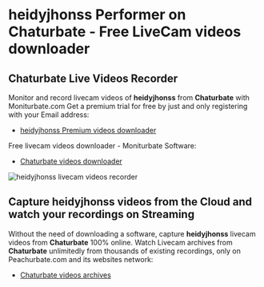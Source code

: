 # heidyjhonss Performer on Chaturbate - Free LiveCam videos downloader

## Chaturbate Live Videos Recorder

Monitor and record livecam videos of **heidyjhonss** from **Chaturbate** with Moniturbate.com
Get a premium trial for free by just and only registering with your Email address:
* [heidyjhonss Premium videos downloader](https://moniturbate.com/request-demo-licence-key.html)

Free livecam videos downloader - Moniturbate Software:
* [Chaturbate videos downloader](https://moniturbate.com/moniturbate-download-software.html)

![heidyjhonss livecam videos recorder](https://peachurnet.com/templates/moniturbate-software.png)


## Capture heidyjhonss videos from the Cloud and watch your recordings on Streaming

Without the need of downloading a software, capture **heidyjhonss** livecam videos from **Chaturbate** 100% online.
Watch Livecam archives from **Chaturbate** unlimitedly from thousands of existing recordings, only on Peachurbate.com and its websites network:
* [Chaturbate videos archives](https://peachurnet.com/)